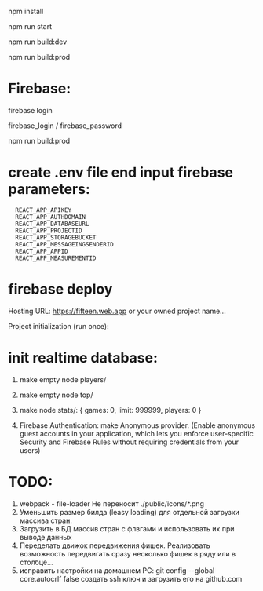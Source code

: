 npm install

npm run start

npm run build:dev

npm run build:prod


# Firebase:

firebase login

firebase_login / firebase_password

npm run build:prod

# create .env file end input firebase parameters:
      REACT_APP_APIKEY
      REACT_APP_AUTHDOMAIN
      REACT_APP_DATABASEURL
      REACT_APP_PROJECTID
      REACT_APP_STORAGEBUCKET
      REACT_APP_MESSAGEINGSENDERID
      REACT_APP_APPID
      REACT_APP_MEASUREMENTID

# firebase deploy
Hosting URL: https://fifteen.web.app or your owned project name...

Project initialization (run once):
# init realtime database:

1. make empty node players/
2. make empty node top/
3. make node stats/:
   {
   games: 0,
   limit: 999999,
   players: 0
   }

4. Firebase Authentication:
   make Anonymous provider.
   (Enable anonymous guest accounts in your application, which lets you enforce user-specific Security and Firebase Rules without requiring credentials from your users)

# TODO:

1. webpack - file-loader Не переносит ./public/icons/\*.png
2. Уменьшить размер билда (leasy loading) для отдельной загрузки массива стран.
3. Загрузить в БД массив стран с флвгами и использовать их при выводе данных
4. Переделать движок передвижения фишек. Реализовать возможность передвигать сразу несколько фишек в ряду или в столбце...
5. исправить настройки на домашнем PC:
 git config --global core.autocrlf false
 создать ssh ключ и загрузить его на github.com
